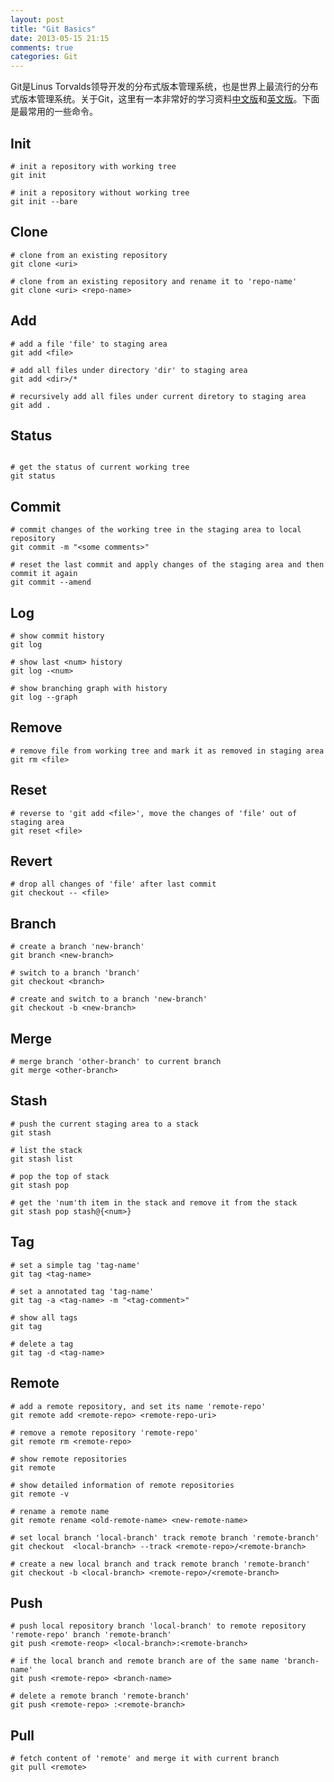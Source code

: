 ```yaml
---
layout: post
title: "Git Basics"
date: 2013-05-15 21:15
comments: true
categories: Git
---
```

Git是Linus Torvalds领导开发的分布式版本管理系统，也是世界上最流行的分布式版本管理系统。关于Git，这里有一本非常好的学习资料[中文版][progit-chinese]和[英文版][progit-english]。下面是最常用的一些命令。
## Init
```
# init a repository with working tree
git init

# init a repository without working tree
git init --bare
```

## Clone
```
# clone from an existing repository
git clone <uri>

# clone from an existing repository and rename it to 'repo-name'
git clone <uri> <repo-name>
```

## Add
```
# add a file 'file' to staging area
git add <file>

# add all files under directory 'dir' to staging area
git add <dir>/*

# recursively add all files under current diretory to staging area
git add .
```

## Status
```

# get the status of current working tree
git status
```

## Commit
```
# commit changes of the working tree in the staging area to local repository
git commit -m "<some comments>"

# reset the last commit and apply changes of the staging area and then commit it again
git commit --amend
```

## Log
```
# show commit history
git log

# show last <num> history
git log -<num>

# show branching graph with history
git log --graph
```

## Remove
```
# remove file from working tree and mark it as removed in staging area
git rm <file> 
```

## Reset
```
# reverse to 'git add <file>', move the changes of 'file' out of staging area
git reset <file>
```

## Revert
```
# drop all changes of 'file' after last commit
git checkout -- <file>
```	

## Branch
```
# create a branch 'new-branch'
git branch <new-branch>

# switch to a branch 'branch'
git checkout <branch>

# create and switch to a branch 'new-branch'
git checkout -b <new-branch>
```

## Merge
```
# merge branch 'other-branch' to current branch
git merge <other-branch>
```

## Stash
```
# push the current staging area to a stack
git stash

# list the stack
git stash list

# pop the top of stack
git stash pop

# get the 'num'th item in the stack and remove it from the stack
git stash pop stash@{<num>}
```

## Tag
```
# set a simple tag 'tag-name'
git tag <tag-name>

# set a annotated tag 'tag-name'
git tag -a <tag-name> -m "<tag-comment>"

# show all tags
git tag

# delete a tag
git tag -d <tag-name>
```

## Remote
```
# add a remote repository, and set its name 'remote-repo'
git remote add <remote-repo> <remote-repo-uri>

# remove a remote repository 'remote-repo'
git remote rm <remote-repo>

# show remote repositories
git remote

# show detailed information of remote repositories
git remote -v

# rename a remote name
git remote rename <old-remote-name> <new-remote-name>

# set local branch 'local-branch' track remote branch 'remote-branch'
git checkout  <local-branch> --track <remote-repo>/<remote-branch>

# create a new local branch and track remote branch 'remote-branch'
git checkout -b <local-branch> <remote-repo>/<remote-branch>

```

## Push
```
# push local repository branch 'local-branch' to remote repository 'remote-repo' branch 'remote-branch'
git push <remote-reop> <local-branch>:<remote-branch>

# if the local branch and remote branch are of the same name 'branch-name'
git push <remote-repo> <branch-name>

# delete a remote branch 'remote-branch'
git push <remote-repo> :<remote-branch> 
```

## Pull
```
# fetch content of 'remote' and merge it with current branch
git pull <remote>
```

[progit-chinese]: http://git-scm.com/book/zh/
[progit-english]: http://git-scm.com/book
